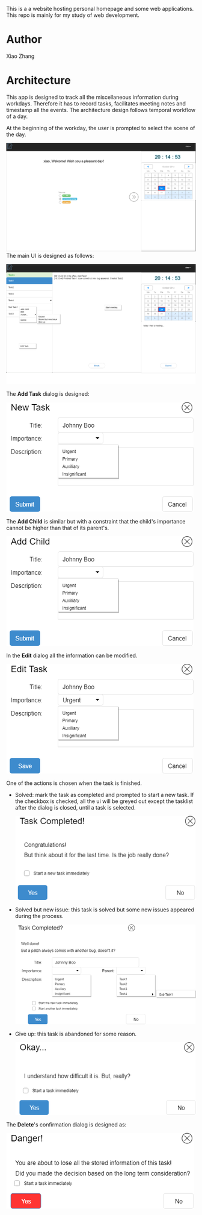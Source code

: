 This is a a website hosting personal homepage and some web applications. This repo is mainly for my study of web development.

# Author
Xiao Zhang

# Architecture
This app is designed to track all the miscellaneous information during workdays. Therefore it has to record tasks, facilitates meeting notes and timestamp all the events. The architecture design follows temporal workflow of a day.

At the beginning of the workday, the user is prompted to select the scene of the day.

![begin](public/begin.png)
The main UI is designed as follows:

![ui](public/architecture.png)

The **Add Task** dialog is designed:

![newtask](public/newTask.png)

The **Add Child** is similar but with a constraint that the child's importance cannot be higher than that of its parent's.

![child](public/addChild.png)

In the **Edit** dialog all the information can be modified.

![edit](public/edit.png)

One of the actions is chosen when the task is finished.

* Solved: mark the task as completed and prompted to start a new task. If the checkbox is checked, all the ui will be greyed out except the tasklist after the dialog is closed, until a task is selected.

  ![solved](public/solved.png)
* Solved but new issue: this task is solved but some new issues appeared during the process.

  ![newbug](public/newbug.png)
* Give up: this task is abandoned for some reason.

  ![giveup](public/giveup.png)

The **Delete**'s confirmation dialog is designed as:

![delete](public/delete.png)
